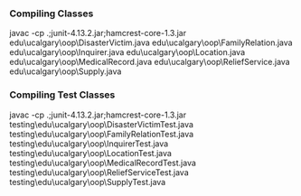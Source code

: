 ### Compiling Classes
javac -cp .;junit-4.13.2.jar;hamcrest-core-1.3.jar edu\ucalgary\oop\DisasterVictim.java edu\ucalgary\oop\FamilyRelation.java edu\ucalgary\oop\Inquirer.java edu\ucalgary\oop\Location.java edu\ucalgary\oop\MedicalRecord.java edu\ucalgary\oop\ReliefService.java edu\ucalgary\oop\Supply.java

### Compiling Test Classes
javac -cp .;junit-4.13.2.jar;hamcrest-core-1.3.jar testing\edu\ucalgary\oop\DisasterVictimTest.java testing\edu\ucalgary\oop\FamilyRelationTest.java testing\edu\ucalgary\oop\InquirerTest.java testing\edu\ucalgary\oop\LocationTest.java testing\edu\ucalgary\oop\MedicalRecordTest.java testing\edu\ucalgary\oop\ReliefServiceTest.java testing\edu\ucalgary\oop\SupplyTest.java